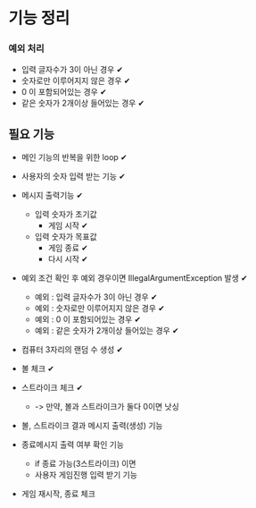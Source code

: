 # 기능 정리
### 예외 처리
- 입력 글자수가 3이 아닌 경우 ✔
- 숫자로만 이루어지지 않은 경우 ✔
- 0 이 포함되어있는 경우 ✔
- 같은 숫자가 2개이상 들어있는 경우 ✔

## 필요 기능
- 메인 기능의 반복을 위한 loop ✔
- 사용자의 숫자 입력 받는 기능 ✔
- 메시지 출력기능 ✔
  - 입력 숫자가 초기값
    - 게임 시작 ✔
  - 입력 숫자가 목표값
    - 게임 종료 ✔
    - 다시 시작 ✔
- 예외 조건 확인 후 예외 경우이면 IllegalArgumentException 발생 ✔
  - 예외 : 입력 글자수가 3이 아닌 경우 ✔
  - 예외 : 숫자로만 이루어지지 않은 경우 ✔
  - 예외 : 0 이 포함되어있는 경우 ✔
  - 예외 : 같은 숫자가 2개이상 들어있는 경우 ✔
- 컴퓨터 3자리의 랜덤 수 생성 ✔
- 볼 체크 ✔
- 스트라이크 체크 ✔
  - -> 만약, 볼과 스트라이크가 둘다 0이면 낫싱
- 볼, 스트라이크 결과 메시지 출력(생성) 기능

- 종료메시지 출력 여부 확인 기능
  - if 종료 가능(3스트라이크) 이면
  - 사용자 게임진행 입력 받기 기능
- 게임 재시작, 종료 체크